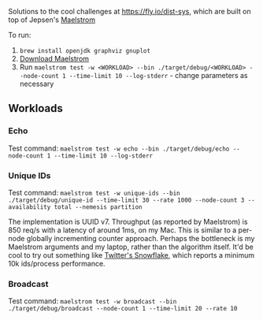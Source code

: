 Solutions to the cool challenges at https://fly.io/dist-sys, which are built on top of Jepsen's [Maelstrom](https://github.com/jepsen-io/maelstrom)

To run:

1. `brew install openjdk graphviz gnuplot`
2. [Download Maelstrom](https://github.com/jepsen-io/maelstrom/releases/tag/v0.2.3)
3. Run `maelstrom test -w <WORKLOAD> --bin ./target/debug/<WORKLOAD> --node-count 1 --time-limit 10 --log-stderr` - change parameters as necessary

## Workloads

### Echo

Test command: `maelstrom test -w echo --bin ./target/debug/echo --node-count 1 --time-limit 10 --log-stderr`

### Unique IDs

Test command: `maelstrom test -w unique-ids --bin ./target/debug/unique-id --time-limit 30 --rate 1000 --node-count 3 --availability total --nemesis partition`

The implementation is UUID v7. Throughput (as reported by Maelstrom) is 850 req/s with a latency of around 1ms, on my Mac. This is similar to a per-node globally incrementing counter approach. Perhaps the bottleneck is my Maelstrom arguments and my laptop, rather than the algorithm itself. It'd be cool to try out something like [Twitter's Snowflake](https://github.com/twitter-archive/snowflake/tree/b3f6a3c6ca8e1b6847baa6ff42bf72201e2c2231), which reports a minimum 10k ids/process performance.

### Broadcast

Test command: `maelstrom test -w broadcast --bin ./target/debug/broadcast --node-count 1 --time-limit 20 --rate 10`
